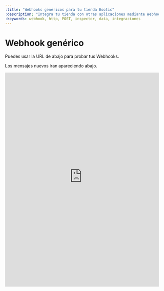 ```yaml
---
:title: "Webhooks genéricos para tu tienda Bootic"
:description: "Integra tu tienda con otras aplicaciones mediante Webhooks"
:keywords: webhook, http, POST, inspector, data, integraciones
---
```


Webhook genérico
====================================

Puedes usar la URL de abajo para probar tus Webhooks.

Los mensajes nuevos iran apareciendo abajo.

<iframe src="http://bootic-wh-inspector.herokuapp.com/" frameborder="0" width="100%" height="700" scrolling="no"></iframe>